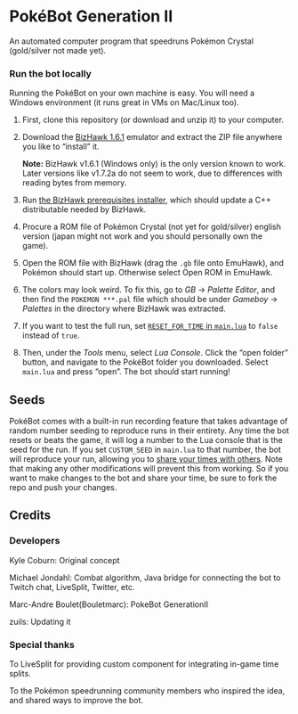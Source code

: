 # PokéBot Generation II

An automated computer program that speedruns Pokémon Crystal (gold/silver not made yet).

### Run the bot locally

Running the PokéBot on your own machine is easy. You will need a Windows environment (it runs great in VMs on Mac/Linux too).

1. First, clone this repository (or download and unzip it) to your computer.
2. Download the [BizHawk 1.6.1](http://sourceforge.net/projects/bizhawk/files/BizHawk/BizHawk-1.6.1.zip/download) emulator and extract the ZIP file anywhere you like to “install” it.

   **Note:** BizHawk v1.6.1 (Windows only) is the only version known to work. Later versions like v1.7.2a do not seem to work, due to differences with reading bytes from memory.
3. Run [the BizHawk prerequisites installer](http://sourceforge.net/projects/bizhawk/files/Prerequisites/bizhawk_prereqs_v1.1.zip/download), which should update a C++ distributable needed by BizHawk.
4. Procure a ROM file of Pokémon Crystal (not yet for gold/silver) english version (japan might not work and you should personally own the game).
5. Open the ROM file with BizHawk (drag the `.gb` file onto EmuHawk), and Pokémon should start up. Otherwise select Open ROM in EmuHawk.
6. The colors may look weird. To fix this, go to _GB_ → _Palette Editor_, and then find the `POKEMON ***.pal` file which should be under _Gameboy_ → _Palettes_ in the directory where BizHawk was extracted.
7. If you want to test the full run, set [`RESET_FOR_TIME` in `main.lua`](https://github.com/kylecoburn/PokeBot/blob/0fd1258ca17f7d74edbac72fa0afc2b5c6d58bb3/main.lua#L3) to `false` instead of `true`.
8. Then, under the _Tools_ menu, select _Lua Console_. Click the “open folder” button, and navigate to the PokéBot folder you downloaded. Select `main.lua` and press “open”. The bot should start running!

## Seeds

PokéBot comes with a built-in run recording feature that takes advantage of random number seeding to reproduce runs in their entirety. Any time the bot resets or beats the game, it will log a number to the Lua console that is the seed for the run. If you set `CUSTOM_SEED` in `main.lua` to that number, the bot will reproduce your run, allowing you to [share your times with others](Seeds.md). Note that making any other modifications will prevent this from working. So if you want to make changes to the bot and share your time, be sure to fork the repo and push your changes.

## Credits

### Developers

Kyle Coburn: Original concept

Michael Jondahl: Combat algorithm, Java bridge for connecting the bot to Twitch chat, LiveSplit, Twitter, etc.

Marc-Andre Boulet(Bouletmarc): PokeBot GenerationII

zuils: Updating it

### Special thanks

To LiveSplit for providing custom component for integrating in-game time splits.

To the Pokémon speedrunning community members who inspired the idea, and shared ways to improve the bot.

